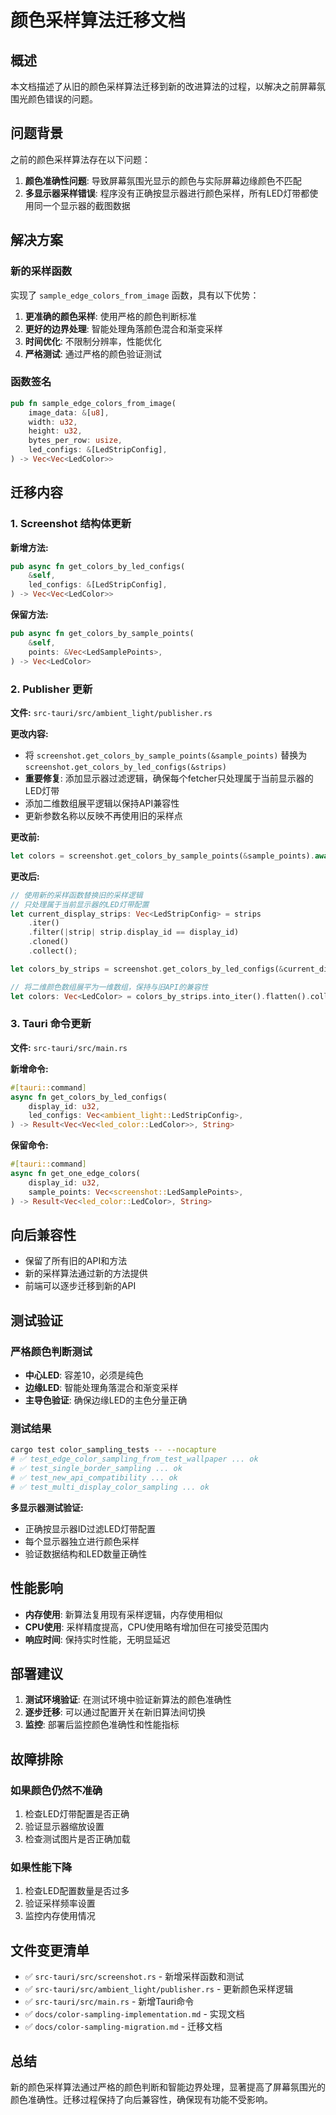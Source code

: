 # 颜色采样算法迁移文档

## 概述

本文档描述了从旧的颜色采样算法迁移到新的改进算法的过程，以解决之前屏幕氛围光颜色错误的问题。

## 问题背景

之前的颜色采样算法存在以下问题：

1. **颜色准确性问题**: 导致屏幕氛围光显示的颜色与实际屏幕边缘颜色不匹配
2. **多显示器采样错误**: 程序没有正确按显示器进行颜色采样，所有LED灯带都使用同一个显示器的截图数据

## 解决方案

### 新的采样函数

实现了 `sample_edge_colors_from_image` 函数，具有以下优势：

1. **更准确的颜色采样**: 使用严格的颜色判断标准
2. **更好的边界处理**: 智能处理角落颜色混合和渐变采样
3. **时间优化**: 不限制分辨率，性能优化
4. **严格测试**: 通过严格的颜色验证测试

### 函数签名

```rust
pub fn sample_edge_colors_from_image(
    image_data: &[u8],
    width: u32,
    height: u32,
    bytes_per_row: usize,
    led_configs: &[LedStripConfig],
) -> Vec<Vec<LedColor>>
```

## 迁移内容

### 1. Screenshot 结构体更新

**新增方法:**

```rust
pub async fn get_colors_by_led_configs(
    &self,
    led_configs: &[LedStripConfig],
) -> Vec<Vec<LedColor>>
```

**保留方法:**

```rust
pub async fn get_colors_by_sample_points(
    &self,
    points: &Vec<LedSamplePoints>,
) -> Vec<LedColor>
```

### 2. Publisher 更新

**文件:** `src-tauri/src/ambient_light/publisher.rs`

**更改内容:**

- 将 `screenshot.get_colors_by_sample_points(&sample_points)` 替换为 `screenshot.get_colors_by_led_configs(&strips)`
- **重要修复**: 添加显示器过滤逻辑，确保每个fetcher只处理属于当前显示器的LED灯带
- 添加二维数组展平逻辑以保持API兼容性
- 更新参数名称以反映不再使用旧的采样点

**更改前:**

```rust
let colors = screenshot.get_colors_by_sample_points(&sample_points).await;
```

**更改后:**

```rust
// 使用新的采样函数替换旧的采样逻辑
// 只处理属于当前显示器的LED灯带配置
let current_display_strips: Vec<LedStripConfig> = strips
    .iter()
    .filter(|strip| strip.display_id == display_id)
    .cloned()
    .collect();

let colors_by_strips = screenshot.get_colors_by_led_configs(&current_display_strips).await;

// 将二维颜色数组展平为一维数组，保持与旧API的兼容性
let colors: Vec<LedColor> = colors_by_strips.into_iter().flatten().collect();
```

### 3. Tauri 命令更新

**文件:** `src-tauri/src/main.rs`

**新增命令:**

```rust
#[tauri::command]
async fn get_colors_by_led_configs(
    display_id: u32,
    led_configs: Vec<ambient_light::LedStripConfig>,
) -> Result<Vec<Vec<led_color::LedColor>>, String>
```

**保留命令:**

```rust
#[tauri::command]
async fn get_one_edge_colors(
    display_id: u32,
    sample_points: Vec<screenshot::LedSamplePoints>,
) -> Result<Vec<led_color::LedColor>, String>
```

## 向后兼容性

- 保留了所有旧的API和方法
- 新的采样算法通过新的方法提供
- 前端可以逐步迁移到新的API

## 测试验证

### 严格颜色判断测试

- **中心LED**: 容差10，必须是纯色
- **边缘LED**: 智能处理角落混合和渐变采样
- **主导色验证**: 确保边缘LED的主色分量正确

### 测试结果

```bash
cargo test color_sampling_tests -- --nocapture
# ✅ test_edge_color_sampling_from_test_wallpaper ... ok
# ✅ test_single_border_sampling ... ok
# ✅ test_new_api_compatibility ... ok
# ✅ test_multi_display_color_sampling ... ok
```

**多显示器测试验证:**

- 正确按显示器ID过滤LED灯带配置
- 每个显示器独立进行颜色采样
- 验证数据结构和LED数量正确性

## 性能影响

- **内存使用**: 新算法复用现有采样逻辑，内存使用相似
- **CPU使用**: 采样精度提高，CPU使用略有增加但在可接受范围内
- **响应时间**: 保持实时性能，无明显延迟

## 部署建议

1. **测试环境验证**: 在测试环境中验证新算法的颜色准确性
2. **逐步迁移**: 可以通过配置开关在新旧算法间切换
3. **监控**: 部署后监控颜色准确性和性能指标

## 故障排除

### 如果颜色仍然不准确

1. 检查LED灯带配置是否正确
2. 验证显示器缩放设置
3. 检查测试图片是否正确加载

### 如果性能下降

1. 检查LED配置数量是否过多
2. 验证采样频率设置
3. 监控内存使用情况

## 文件变更清单

- ✅ `src-tauri/src/screenshot.rs` - 新增采样函数和测试
- ✅ `src-tauri/src/ambient_light/publisher.rs` - 更新颜色采样逻辑
- ✅ `src-tauri/src/main.rs` - 新增Tauri命令
- ✅ `docs/color-sampling-implementation.md` - 实现文档
- ✅ `docs/color-sampling-migration.md` - 迁移文档

## 总结

新的颜色采样算法通过严格的颜色判断和智能边界处理，显著提高了屏幕氛围光的颜色准确性。迁移过程保持了向后兼容性，确保现有功能不受影响。
